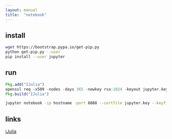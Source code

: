 ```yaml
---
layout: manual
title:  "notebook"
---
```


## install

```bash
wget https://bootstrap.pypa.io/get-pip.py
python get-pip.py --user
pip install --user jupyter
```

## run

```julia
Pkg.add("IJulia")
openssl req -x509 -nodes -days 365 -newkey rsa:1024 -keyout jupyter.key -out jupyter.pem
Pkg.build("IJulia")
```

```bash
jupyter notebook -ip hostname -port 8888 --certfile jupyter.key --keyfile jupyter.key
```

## links

[iJulia](https://github.com/JuliaLang/IJulia.jl)
